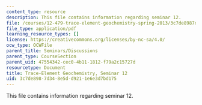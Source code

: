 ```yaml
---
content_type: resource
description: This file contains information regarding seminar 12.
file: /courses/12-479-trace-element-geochemistry-spring-2013/3c7de8987d348e5dd9211e6e3d7bd175_MIT12_479S13_Seminar12.pdf
file_type: application/pdf
learning_resource_types: []
license: https://creativecommons.org/licenses/by-nc-sa/4.0/
ocw_type: OCWFile
parent_title: Seminars/Discussions
parent_type: CourseSection
parent_uid: 47554342-cec0-4b11-1812-f79a2c15727d
resourcetype: Document
title: Trace-Element Geochemistry, Seminar 12
uid: 3c7de898-7d34-8e5d-d921-1e6e3d7bd175
---
```

This file contains information regarding seminar 12.